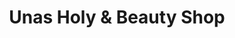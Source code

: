 ---
title: "Unas Holy & Beauty Shop"
url: /santiago-de-los-caballeros/unas-holy-y-beauty-shop/
shop: cosméticos
---
